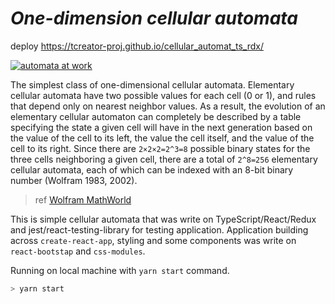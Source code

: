 # ***One-dimension cellular automata***

deploy https://tcreator-proj.github.io/cellular_automat_ts_rdx/

[![automata at work](https://i.gyazo.com/0e5e55e25422a70fd94a1273c257ef9e.gif)](https://gyazo.com/0e5e55e25422a70fd94a1273c257ef9e)

The simplest class of one-dimensional cellular automata. Elementary cellular automata have two possible values for each cell (0 or 1), and rules that depend only on nearest neighbor values. As a result, the evolution of an elementary cellular automaton can completely be described by a table specifying the state a given cell will have in the next generation based on the value of the cell to its left, the value the cell itself, and the value of the cell to its right. Since there are `2×2×2=2^3=8` possible binary states for the three cells neighboring a given cell, there are a total of `2^8=256` elementary cellular automata, each of which can be indexed with an 8-bit binary number (Wolfram 1983, 2002). 

>ref [Wolfram MathWorld](https://mathworld.wolfram.com/ElementaryCellularAutomaton.html)

This is simple cellular automata that was write on TypeScript/React/Redux and jest/react-testing-library for testing application. Application building across `create-react-app`, styling and some components was write on `react-bootstap` and `css-modules`.

Running on local machine with `yarn start` command.

```bash
> yarn start
```




